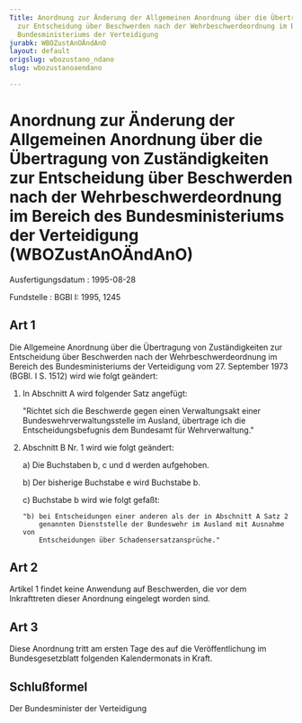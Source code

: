 ```yaml
---
Title: Anordnung zur Änderung der Allgemeinen Anordnung über die Übertragung von Zuständigkeiten
  zur Entscheidung über Beschwerden nach der Wehrbeschwerdeordnung im Bereich des
  Bundesministeriums der Verteidigung
jurabk: WBOZustAnOÄndAnO
layout: default
origslug: wbozustano_ndano
slug: wbozustanoaendano

---
```


# Anordnung zur Änderung der Allgemeinen Anordnung über die Übertragung von Zuständigkeiten zur Entscheidung über Beschwerden nach der Wehrbeschwerdeordnung im Bereich des Bundesministeriums der Verteidigung (WBOZustAnOÄndAnO)

Ausfertigungsdatum
:   1995-08-28

Fundstelle
:   BGBl I: 1995, 1245

## Art 1

Die Allgemeine Anordnung über die Übertragung von Zuständigkeiten zur
Entscheidung über Beschwerden nach der Wehrbeschwerdeordnung im
Bereich des Bundesministeriums der Verteidigung vom 27. September 1973
(BGBl. I S. 1512) wird wie folgt geändert:

1.  In Abschnitt A wird folgender Satz angefügt:

    "Richtet sich die Beschwerde gegen einen Verwaltungsakt einer
    Bundeswehrverwaltungsstelle im Ausland, übertrage ich die
    Entscheidungsbefugnis dem Bundesamt für Wehrverwaltung."


2.  Abschnitt B Nr. 1 wird wie folgt geändert:

    a)  Die Buchstaben b, c und d werden aufgehoben.


    b)  Der bisherige Buchstabe e wird Buchstabe b.


    c)  Buchstabe b wird wie folgt gefaßt:

        "b) bei Entscheidungen einer anderen als der in Abschnitt A Satz 2
            genannten Dienststelle der Bundeswehr im Ausland mit Ausnahme von
            Entscheidungen über Schadensersatzansprüche."

## Art 2

Artikel 1 findet keine Anwendung auf Beschwerden, die vor dem
Inkrafttreten dieser Anordnung eingelegt worden sind.

## Art 3

Diese Anordnung tritt am ersten Tage des auf die Veröffentlichung im
Bundesgesetzblatt folgenden Kalendermonats in Kraft.

## Schlußformel

Der Bundesminister der Verteidigung

